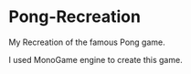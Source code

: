 # Pong-Recreation

My Recreation of the famous Pong game.

I used MonoGame engine to create this game.
